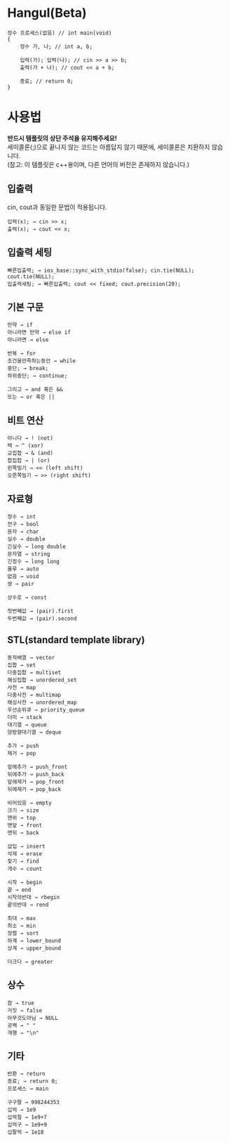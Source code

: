 # Hangul(Beta)
```
정수 프로세스(없음) // int main(void)
{
    정수 가, 나; // int a, b;
    
    입력(가); 입력(나); // cin >> a >> b;
    출력(가 + 나); // cout << a + b;
    
    종료; // return 0;
}
```

# 사용법
**반드시 템플릿의 상단 주석을 유지해주세요!**<br>
세미콜론(;)으로 끝나지 않는 코드는 아름답지 않기 때문에, 세미콜론은 치환하지 않습니다.<br>
(참고: 이 템플릿은 c++용이며, 다른 언어의 버전은 존재하지 않습니다.)

## 입출력
cin, cout과 동일한 문법이 적용됩니다.
```
입력(x); → cin >> x;
출력(x); → cout << x;
```

## 입출력 세팅

```
빠른입출력; → ios_base::sync_with_stdio(false); cin.tie(NULL); cout.tie(NULL);
입출력세팅; → 빠른입출력; cout << fixed; cout.precision(20);
```

## 기본 구문

```
만약 → if
아니라면 만약 → else if
아니라면 → else

반복 → for
조건을만족하는동안 → while
중단; → break;
하위중단; → continue;

그리고 → and 혹은 &&
또는 → or 혹은 ||
```

## 비트 연산
```
아니다 → ! (not)
택 → ^ (xor)
교집합 → & (and)
합집합 → | (or)
왼쪽밀기 → << (left shift)
오른쪽밀기 → >> (right shift)
```

## 자료형

```
정수 → int
전구 → bool
문자 → char
실수 → double
긴실수 → long double
문자열 → string
긴정수 → long long
몰루 → auto
없음 → void
쌍 → pair

상수로 → const

첫번째값 → (pair).first
두번째값 → (pair).second
```

## STL(standard template library)

```
동적배열 → vector
집합 → set
다중집합 → multiset
해싱집합 → unordered_set
사전 → map
다중사전 → multimap
해싱사전 → unordered_map
우선순위큐 → priority_queue
더미 → stack
대기열 → queue
양방향대기열 → deque

추가 → push
제거 → pop

앞에추가 → push_front
뒤에추가 → push_back
앞에제거 → pop_front
뒤에제거 → pop_back

비어있음 → empty
크기 → size
맨위 → top
맨앞 → front
맨뒤 → back

삽입 → insert
삭제 → erase
찾기 → find
개수 → count

시작 → begin
끝 → end
시작의반대 → rbegin
끝의반대 → rend

최대 → max
최소 → min
정렬 → sort
하계 → lower_bound
상계 → upper_bound

더크다 → greater
```

## 상수

```
참 → true
거짓 → false
아무것도아님 → NULL
공백 → " "
개행 → "\n"
```

## 기타

```
반환 → return
종료; → return 0;
프로세스 → main

구구팔 → 998244353
십억 → 1e9
십억칠 → 1e9+7
십억구 → 1e9+9
십팔억 → 1e18
```
